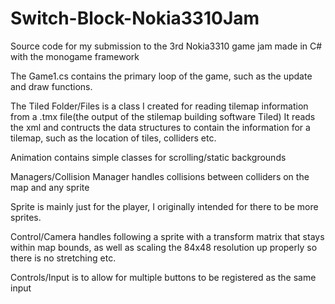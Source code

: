 # Switch-Block-Nokia3310Jam
Source code for my submission to the 3rd Nokia3310 game jam made in C# with the monogame framework


The Game1.cs contains the primary loop of the game, such as the update and draw functions.

The Tiled Folder/Files is a class I created for reading tilemap information from a .tmx file(the output of the stilemap building software Tiled)
It reads the xml and contructs the data structures to contain the information for a tilemap, such as the location of tiles, colliders etc.

Animation contains simple classes for scrolling/static backgrounds

Managers/Collision Manager handles collisions between colliders on the map and any sprite

Sprite is mainly just for the player, I originally intended for there to be more sprites.

Control/Camera handles following a sprite with a transform matrix that stays within map bounds,
as well as scaling the 84x48 resolution up properly so there is no stretching etc.

Controls/Input is to allow for multiple buttons to be registered as the same input 
